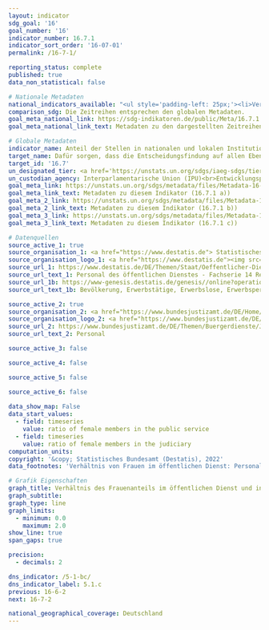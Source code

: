 ```yaml
---
layout: indicator    
sdg_goal: '16'    
goal_number: '16'    
indicator_number: 16.7.1    
indicator_sort_order: '16-07-01'    
permalink: /16-7-1/    

reporting_status: complete    
published: true    
data_non_statistical: false    

# Nationale Metadaten    
national_indicators_available: "<ul style='padding-left: 25px;'><li>Verhältnis von Frauen im öffentlichen Dienst</li> <li> Verhältnis von Frauen in der Justiz</li></ul>"    
comparison_sdg: Die Zeitreihen entsprechen den globalen Metadaten.    
goal_meta_national_link: https://sdg-indikatoren.de/public/Meta/16.7.1.pdf
goal_meta_national_link_text: Metadaten zu den dargestellten Zeitreihen    

# Globale Metadaten    
indicator_name: Anteil der Stellen in nationalen und lokalen Institutionen, einschließlich a) Gesetzgebungsorganen, b) des öffentlichen Dienstes und c) Rechtsprechungsorganen, im Vergleich zur nationalen Stellenverteilung, nach Geschlecht, Alter, Menschen mit Behinderungen und Bevölkerungsgruppen    
target_name: Dafür sorgen, dass die Entscheidungsfindung auf allen Ebenen bedarfsorientiert, inklusiv, partizipatorisch und repräsentativ ist    
target_id: '16.7'    
un_designated_tier: <a href='https://unstats.un.org/sdgs/iaeg-sdgs/tier-classification/' title='Klicken Sie hier um weitere Informationen zur UN-Tier-Klassifikation zu erhalten.'  target='_blank'>Tier I/II</a>    
un_custodian_agency: Interparlamentarische Union (IPU)<br>Entwicklungsprogramm der Vereinten Nationen (UNDP)    
goal_meta_link: https://unstats.un.org/sdgs/metadata/files/Metadata-16-07-01a.pdf    
goal_meta_link_text: Metadaten zu diesem Indikator (16.7.1 a))
goal_meta_2_link: https://unstats.un.org/sdgs/metadata/files/Metadata-16-07-01b.pdf
goal_meta_2_link_text: Metadaten zu diesem Indikator (16.7.1 b))
goal_meta_3_link: https://unstats.un.org/sdgs/metadata/files/Metadata-16-07-01c.pdf
goal_meta_3_link_text: Metadaten zu diesem Indikator (16.7.1 c))        

# Datenquellen
source_active_1: true
source_organisation_1: <a href="https://www.destatis.de"> Statistisches Bundesamt (Destatis) </a>
source_organisation_logo_1: <a href="https://www.destatis.de"><img src="https://g205sdgs.github.io/sdg-indicators/public/OrgImgDe/destatis.png" alt="Logo destatis" style="height:60px; width:148px"/></a>
source_url_1: https://www.destatis.de/DE/Themen/Staat/Oeffentlicher-Dienst/Publikationen/Downloads-Oeffentlicher-Dienst/personal-oeffentlicher-dienst-2140600207004.html
source_url_text_1: Personal des öffentlichen Dienstes - Fachserie 14 Reihe 6
source_url_1b: https://www-genesis.destatis.de/genesis//online?operation=table&code=12211-9000&bypass=true&levelindex=1&levelid=1631708487247#abreadcrumb
source_url_text_1b: Bevölkerung, Erwerbstätige, Erwerbslose, Erwerbspersonen, Nichterwerbspersonen – GENESIS online 12211-0009

source_active_2: true
source_organisation_2: <a href="https://www.bundesjustizamt.de/DE/Home/homepage_node.html"> Bundesamt für Justiz (BfJ) </a>
source_organisation_logo_2: <a href="https://www.bundesjustizamt.de/DE/Home/homepage_node.html"><img src="https://g205sdgs.github.io/sdg-indicators/public/OrgImgDe/bafj.png" alt="Logo bafj" style="height:60px; width:148px"/></a>
source_url_2: https://www.bundesjustizamt.de/DE/Themen/Buergerdienste/Justizstatistik/Personal/Personal_node.html
source_url_text_2: Personal

source_active_3: false

source_active_4: false

source_active_5: false

source_active_6: false
    
data_show_map: False    
data_start_values: 
  - field: timeseries
    value: ratio of female members in the public service
  - field: timeseries
    value: ratio of female members in the judiciary    
computation_units:    
copyright: '&copy; Statistisches Bundesamt (Destatis), 2022'    
data_footnotes: 'Verhältnis von Frauen im öffentlichen Dienst: Personal des öffentlichen Dienst im Bundes- und Landesbereich; in Vollzeitäquivalenten der Beschäftigten am 30. Juni des jeweiligen Jahres.<br>• Verhältnis von Frauen in der Justiz: Nenner: Weibliche Erwerbspersonen.'    

# Grafik Eigenschaften    
graph_title: Verhältnis des Frauenanteils im öffentlichen Dienst und in der Justiz zu den Erwerbspersonen insgesamt
graph_subtitle:     
graph_type: line    
graph_limits:
  - minimum: 0.0
    maximum: 2.0
show_line: true
span_gaps: true

precision:
  - decimals: 2    

dns_indicator: /5-1-bc/
dns_indicator_label: 5.1.c
previous: 16-6-2    
next: 16-7-2    

national_geographical_coverage: Deutschland    
---
```


<span></span>